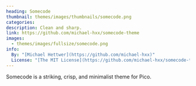 ```yaml
---
heading: Somecode
thumbnail: themes/images/thumbnails/somecode.png
categories:
description: Clean and sharp.
link: https://github.com/michael-hxx/somecode-theme
images:
  - themes/images/fullsize/somecode.png
info:
  By: "[Michael Hettwer](https://github.com/michael-hxx)"
  License: "[The MIT License](https://github.com/michael-hxx/somecode-theme/blob/master/LICENSE)"
---
```


Somecode is a striking, crisp, and minimalist theme for Pico.